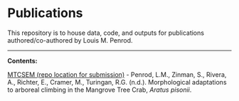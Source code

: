# Publications

This repository is to house data, code, and outputs for publications authored/co-authored by Louis M. Penrod.

------------------------------------------------------------------------

**Contents:**

<u>MTCSEM (repo location for submission)</u> - Penrod, L.M., Zinman, S., Rivera, A., Richter, E., Cramer, M., Turingan, R.G. (n.d.). Morphological adaptations to arboreal climbing in the Mangrove Tree Crab, *Aratus pisonii*.
